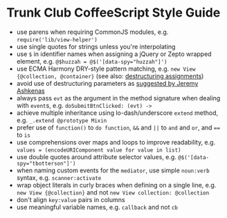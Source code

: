 # Trunk Club CoffeeScript Style Guide

- use parens when requiring CommonJS modules, e.g. `require('lib/view-helper')`
- use single quotes for strings unless you're interpolating
- use `$` in identifier names when assigning a jQuery or Zepto wrapped element, e.g. `@$huzzah = @$('[data-spy="huzzah"]')`
- use ECMA Harmony DRY-style pattern matching, e.g. `new View {@collection, @container}` (see also: [destructuring assignments](http://coffeescript.org/#destructuring))
- avoid use of destructuring parameters as [suggested by Jeremy Ashkenas](https://github.com/jashkenas/coffee-script/issues/1607#issuecomment-3341285)
- always pass `evt` as the argument in the method signature when dealing with `event`s, e.g. `doSubmitBtnClicked: (evt) ->`
- achieve multiple inheritance using lo-dash/underscore `extend` method, e.g. `_.extend @prototype Mixin`
- prefer use of `function()` to `do function`, `&&` and `||` to `and` and `or`, and `==` to `is`
- use comprehensions over maps and loops to improve readability, e.g. `values = (encodeURIComponent value for value in list)`
- use double quotes around attribute selector values, e.g. `@$('[data-spy="tbotterson"]')`
- when naming custom events for the `mediator`, use simple `noun:verb` syntax, e.g. `scanner:activate`
- wrap object literals in curly braces when defining on a single line, e.g. `new View {@collection}` and not `new View collection: @collection`
- don't align `key:value` pairs in columns
- use meaningful variable names, e.g. `callback` and not `cb`